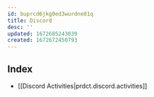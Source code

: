 ```yaml
---
id: buprcd6jkg0ed3wurdne81q
title: Discord
desc: ''
updated: 1672685243039
created: 1672672450793
---
```




## Index
- [[Discord Activities|prdct.discord.activities]] 
